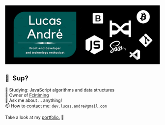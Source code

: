 ![Banner](https://github.com/lucas-andre/lucas-andre/blob/master/bannerboi.png)
## 👋 &nbsp;Sup?

🌱 Studying: JavaScript algorithms and data structures  
💼 Owner of [Fcktiming](https://fcktiming.studio)  
💬 Ask me about ... anything!  
📫 How to contact me: `dev.lucas.andre@gmail.com`

Take a look at my [portfolio.](https://lucas-andre.github.io) 🚀

